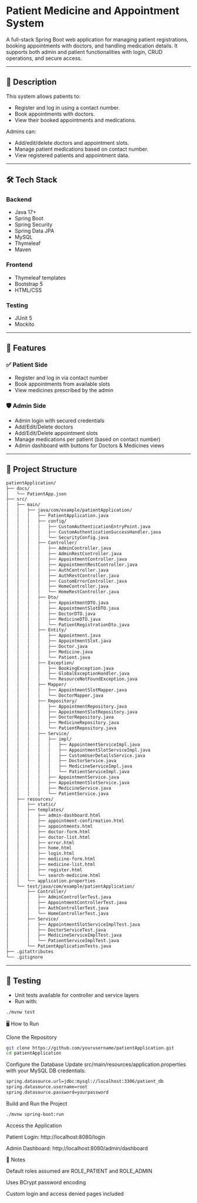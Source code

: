 # Patient Medicine and Appointment System

A full-stack Spring Boot web application for managing patient registrations, booking appointments with doctors, and handling medication details. It supports both admin and patient functionalities with login, CRUD operations, and secure access.

---

## 📝 Description

This system allows patients to:
- Register and log in using a contact number.
- Book appointments with doctors.
- View their booked appointments and medications.

Admins can:
- Add/edit/delete doctors and appointment slots.
- Manage patient medications based on contact number.
- View registered patients and appointment data.

---

## 🛠 Tech Stack

### Backend
- Java 17+
- Spring Boot
- Spring Security
- Spring Data JPA
- MySQL
- Thymeleaf
- Maven

### Frontend
- Thymeleaf templates
- Bootstrap 5
- HTML/CSS

### Testing
- JUnit 5
- Mockito

---

## 🚀 Features

### ✅ Patient Side
- Register and log in via contact number
- Book appointments from available slots
- View medicines prescribed by the admin

### 🛡 Admin Side
- Admin login with secured credentials
- Add/Edit/Delete doctors
- Add/Edit/Delete appointment slots
- Manage medications per patient (based on contact number)
- Admin dashboard with buttons for Doctors & Medicines views

---

## 📁 Project Structure


```bash
patientApplication/
├── docs/
│   └── PatientApp.json
├── src/
│   ├── main/
│   │   ├── java/com/example/patientApplication/
│   │   │   ├── PatientApplication.java
│   │   │   ├── config/
│   │   │   │   ├── CustomAuthenticationEntryPoint.java
│   │   │   │   ├── CustomAuthenticationSuccessHandler.java
│   │   │   │   └── SecurityConfig.java
│   │   │   ├── Controller/
│   │   │   │   ├── AdminController.java
│   │   │   │   ├── AdminRestController.java
│   │   │   │   ├── AppointmentController.java
│   │   │   │   ├── AppointmentRestController.java
│   │   │   │   ├── AuthController.java
│   │   │   │   ├── AuthRestController.java
│   │   │   │   ├── CustomErrorController.java
│   │   │   │   ├── HomeController.java
│   │   │   │   └── HomeRestController.java
│   │   │   ├── Dto/
│   │   │   │   ├── AppointmentDTO.java
│   │   │   │   ├── AppointmentSlotDTO.java
│   │   │   │   ├── DoctorDTO.java
│   │   │   │   ├── MedicineDTO.java
│   │   │   │   └── PatientRegistrationDto.java
│   │   │   ├── Entity/
│   │   │   │   ├── Appointment.java
│   │   │   │   ├── AppointmentSlot.java
│   │   │   │   ├── Doctor.java
│   │   │   │   ├── Medicine.java
│   │   │   │   └── Patient.java
│   │   │   ├── Exception/
│   │   │   │   ├── BookingException.java
│   │   │   │   ├── GlobalExceptionHandler.java
│   │   │   │   └── ResourceNotFoundException.java
│   │   │   ├── Mapper/
│   │   │   │   ├── AppointmentSlotMapper.java
│   │   │   │   └── DoctorMapper.java
│   │   │   ├── Repository/
│   │   │   │   ├── AppointmentRepository.java
│   │   │   │   ├── AppointmentSlotRepository.java
│   │   │   │   ├── DoctorRepository.java
│   │   │   │   ├── MedicineRepository.java
│   │   │   │   └── PatientRepository.java
│   │   │   ├── Service/
│   │   │   │   ├── impl/
│   │   │   │   │   ├── AppointmentServiceImpl.java
│   │   │   │   │   ├── AppointmentSlotServiceImpl.java
│   │   │   │   │   ├── CustomUserDetailsService.java
│   │   │   │   │   ├── DoctorService.java
│   │   │   │   │   ├── MedicineServiceImpl.java
│   │   │   │   │   └── PatientServiceImpl.java
│   │   │   │   ├── AppointmentService.java
│   │   │   │   ├── AppointmentSlotService.java
│   │   │   │   ├── MedicineService.java
│   │   │   │   └── PatientService.java
│   ├── resources/
│   │   ├── static/
│   │   ├── templates/
│   │   │   ├── admin-dashboard.html
│   │   │   ├── appointment-confirmation.html
│   │   │   ├── appointments.html
│   │   │   ├── doctor-form.html
│   │   │   ├── doctor-list.html
│   │   │   ├── error.html
│   │   │   ├── home.html
│   │   │   ├── login.html
│   │   │   ├── medicine-form.html
│   │   │   ├── medicine-list.html
│   │   │   ├── register.html
│   │   │   └── search-medicine.html
│   │   └── application.properties
│   └── test/java/com/example/patientApplication/
│       ├── Controller/
│       │   ├── AdminControllerTest.java
│       │   ├── AppointmentControllerTest.java
│       │   ├── AuthControllerTest.java
│       │   └── HomeControllerTest.java
│       ├── Service/
│       │   ├── AppointmentSlotServiceImplTest.java
│       │   ├── DoctorServiceTest.java
│       │   ├── MedicineServiceImplTest.java
│       │   └── PatientServiceImplTest.java
│       └── PatientApplicationTests.java
├── .gitattributes
└── .gitignore
```

---

## 🧪 Testing

- Unit tests available for controller and service layers
- Run with:
```bash
./mvnw test
```
🖥 How to Run

Clone the Repository
```bash
git clone https://github.com/yourusername/patientApplication.git
cd patientApplication
```
Configure the Database
Update src/main/resources/application.properties with your MySQL DB credentials:
```bash
spring.datasource.url=jdbc:mysql://localhost:3306/patient_db
spring.datasource.username=root
spring.datasource.password=yourpassword
```
Build and Run the Project
```bash
./mvnw spring-boot:run
```
Access the Application

Patient Login: http://localhost:8080/login

Admin Dashboard: http://localhost:8080/admin/dashboard

📌 Notes

Default roles assumed are ROLE_PATIENT and ROLE_ADMIN

Uses BCrypt password encoding

Custom login and access denied pages included

